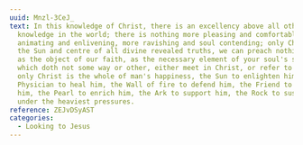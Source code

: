 ```yaml
---
uuid: Mnzl-3CeJ_
text: In this knowledge of Christ, there is an excellency above all other
  knowledge in the world; there is nothing more pleasing and comfortable, more
  animating and enlivening, more ravishing and soul contending; only Christ is
  the Sun and centre of all divine revealed truths, we can preach nothing else
  as the object of our faith, as the necessary element of your soul's salvation,
  which doth not some way or other, either meet in Christ, or refer to Christ;
  only Christ is the whole of man's happiness, the Sun to enlighten him, the
  Physician to heal him, the Wall of fire to defend him, the Friend to comfort
  him, the Pearl to enrich him, the Ark to support him, the Rock to sustain him
  under the heaviest pressures.
reference: ZEJvDSyAST
categories:
  - Looking to Jesus
---
```


